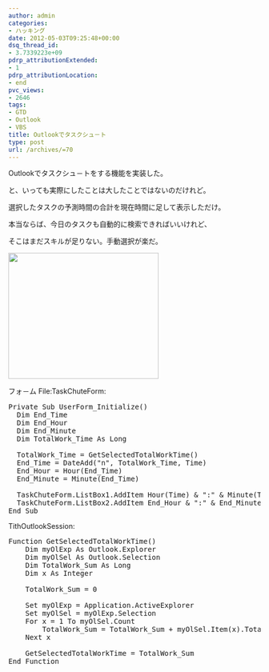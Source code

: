 ```yaml
---
author: admin
categories:
- ハッキング
date: 2012-05-03T09:25:48+00:00
dsq_thread_id:
- 3.7339223e+09
pdrp_attributionExtended:
- 1
pdrp_attributionLocation:
- end
pvc_views:
- 2646
tags:
- GTD
- Outlook
- VBS
title: Outlookでタスクシュ－ト
type: post
url: /archives/=70
---
```


Outlookでタスクシュ－トをする機能を実装した。
  
と、いっても実際にしたことは大したことではないのだけれど。
  
選択したタスクの予測時間の合計を現在時間に足して表示しただけ。

本当ならば、今日のタスクも自動的に検索できればいいけれど、
  
そこはまだスキルが足りない。手動選択が楽だ。

[<img src="https://hmi-me.ciao.jp/wordpress/wp-content/uploads/SnapCrab_NoName_2012-5-3_18-25-26_No-00-300x252.png" alt="" title="SnapCrab_NoName_2012-5-3_18-25-26_No-00" width="300" height="252" class="alignnone size-medium wp-image-71" />][1]

フォ－ム File:TaskChuteForm:

<pre lang="vb">Private Sub UserForm_Initialize()
  Dim End_Time
  Dim End_Hour
  Dim End_Minute
  Dim TotalWork_Time As Long
  
  TotalWork_Time = GetSelectedTotalWorkTime()
  End_Time = DateAdd("n", TotalWork_Time, Time)
  End_Hour = Hour(End_Time)
  End_Minute = Minute(End_Time)
  
  TaskChuteForm.ListBox1.AddItem Hour(Time) & ":" & Minute(Time)
  TaskChuteForm.ListBox2.AddItem End_Hour & ":" & End_Minute
End Sub
</pre>

TithOutlookSession:

<pre lang="vb">Function GetSelectedTotalWorkTime()
    Dim myOlExp As Outlook.Explorer
    Dim myOlSel As Outlook.Selection
    Dim TotalWork_Sum As Long
    Dim x As Integer
 
    TotalWork_Sum = 0
    
    Set myOlExp = Application.ActiveExplorer
    Set myOlSel = myOlExp.Selection
    For x = 1 To myOlSel.Count
        TotalWork_Sum = TotalWork_Sum + myOlSel.Item(x).TotalWork
    Next x
    
    GetSelectedTotalWorkTime = TotalWork_Sum
End Function
</pre>

 [1]: https://hmi-me.ciao.jp/wordpress/wp-content/uploads/SnapCrab_NoName_2012-5-3_18-25-26_No-00.png